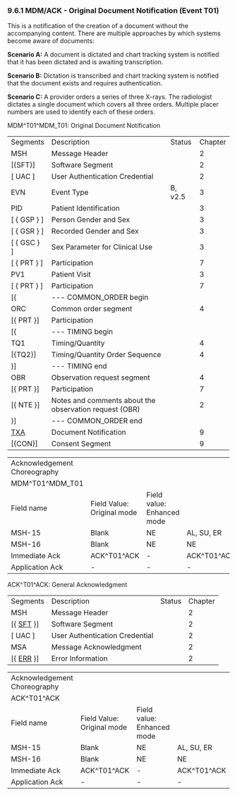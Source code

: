 ### 9.6.1 MDM/ACK - Original Document Notification (Event T01)

This is a notification of the creation of a document without the accompanying content. There are multiple approaches by which systems become aware of documents:

**Scenario A:** A document is dictated and chart tracking system is notified that it has been dictated and is awaiting transcription.

**Scenario B:** Dictation is transcribed and chart tracking system is notified that the document exists and requires authentication.

**Scenario C:** A provider orders a series of three X-rays. The radiologist dictates a single document which covers all three orders. Multiple placer numbers are used to identify each of these orders.

MDM^T01^MDM_T01: Original Document Notification

|     |     |     |     |
| --- | --- | --- | --- |
| Segments | Description | Status | Chapter |
| MSH | Message Header |  | 2 |
| [\{SFT}] | Software Segment |  | 2 |
| [ UAC ] | User Authentication Credential |  | 2 |
| EVN | Event Type | B, v2.5 | 3 |
| PID | Patient Identification |  | 3 |
| [ \{ GSP } ] | Person Gender and Sex |  | 3 |
| [ \{ GSR } ] | Recorded Gender and Sex |  | 3 |
| [ \{ GSC } ] | Sex Parameter for Clinical Use |  | 3 |
| [ \{ PRT } ] | Participation |  | 7 |
| PV1 | Patient Visit |  | 3 |
| [ \{ PRT } ] | Participation |  | 7 |
| [\{ | --- COMMON_ORDER begin |  |  |
| ORC | Common order segment |  | 4 |
| [\{ PRT }] | Participation |  |  |
| [\{ | --- TIMING begin |  |  |
| TQ1 | Timing/Quantity |  | 4 |
| [\{TQ2}] | Timing/Quantity Order Sequence |  | 4 |
| }] | --- TIMING end |  |  |
| OBR | Observation request segment |  | 4 |
| [\{ PRT }] | Participation |  | 7 |
| [\{ NTE }] | Notes and comments about the observation request (OBR) |  | 2 |
| }] | --- COMMON_ORDER end |  |  |
| [TXA](#TXA) | Document Notification |  | 9 |
| [\{CON}] | Consent Segment |  | 9 |

|     |     |     |     |     |     |
| --- | --- | --- | --- | --- | --- |
| Acknowledgement Choreography |  |  |  |  |  |
| MDM^T01^MDM_T01 |  |  |  |  |  |
| Field name | Field Value: Original mode | Field value: Enhanced mode |  |  |  |
| MSH-15 | Blank | NE | AL, SU, ER | NE | AL, SU, ER |
| MSH-16 | Blank | NE | NE | AL, SU, ER | AL, SU, ER |
| Immediate Ack | ACK^T01^ACK | - | ACK^T01^ACK | - | ACK^T01^ACK |
| Application Ack | - | - | - | ACK^T01^ACK | ACK^T01^ACK |

ACK^T01^ACK: General Acknowledgment

|     |     |     |     |
| --- | --- | --- | --- |
| Segments | Description | Status | Chapter |
| MSH | Message Header |  | 2 |
| [\{ [SFT](#SFT) }] | Software Segment |  | 2 |
| [ UAC ] | User Authentication Credential |  | 2 |
| MSA | Message Acknowledgment |  | 2 |
| [\{ [ERR](#ERR) }] | Error Information |  | 2 |

|     |     |     |     |
| --- | --- | --- | --- |
| Acknowledgement Choreography |  |  |  |
| ACK^T01^ACK |  |  |  |
| Field name | Field Value: Original mode | Field value: Enhanced mode |  |
| MSH-15 | Blank | NE | AL, SU, ER |
| MSH-16 | Blank | NE | NE |
| Immediate Ack | ACK^T01^ACK | - | ACK^T01^ACK |
| Application Ack | - | - | - |
